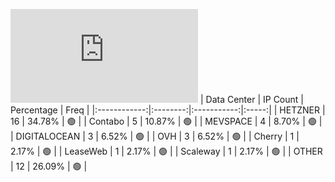 ![Diagramm](https://github.com/obajay/StateSync-snapshots/blob/main/Projects/Regen/1/README.md)
| Data Center | IP Count | Percentage | Freq |
|:------------:|:--------:|:-----------:|:-----:|
| HETZNER | 16 | 34.78% | 🟢 |
| Contabo | 5 | 10.87% | 🟢 |
| MEVSPACE | 4 | 8.70% | 🟢 |
| DIGITALOCEAN | 3 | 6.52% | 🟢 |
| OVH | 3 | 6.52% | 🟢 |
| Cherry | 1 | 2.17% | 🟢 |
| LeaseWeb | 1 | 2.17% | 🟢 |
| Scaleway | 1 | 2.17% | 🟢 |
| OTHER | 12 | 26.09% | 🟢 |